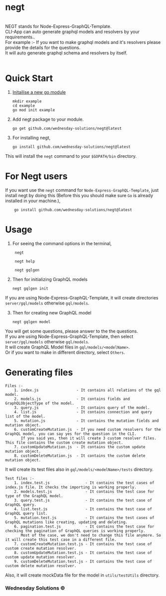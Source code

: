 # negt

<br>
NEGT stands for Node-Express-GraphQL-Template. <br>
CLI-App can auto generate graphql models and resolvers by your requirements.. <br>
For example :- If you want to make graphql models and it's resolvers please provide the details for the questions.<br>
It will auto generate graphql schema and resolvers by itself.<br><br>

# Quick Start

1.  <a href="https://golang.org/doc/tutorial/create-module">Initailise a new go module</a>

        mkdir example
        cd example
        go mod init example

2.  Add negt package to your module.

        go get github.com/wednesday-solutions/negt@latest

3.  For installing negt,

        go install github.com/wednesday-solutions/negt@latest

This will install the `negt` command to your `$GOPATH/bin` directory.

# For Negt users

If you want use the `negt` command for `Node-Express-GraphQL-Template`, just install negt by doing this (Before this you should make sure `Go` is already installed in your machine.),

        go install github.com/wednesday-solutions/negt@latest

# Usage
    
1. For seeing the command options in the terminal,
  
        negt

        negt help

        negt gqlgen

2.  Then for initializing GraphQL models

        negt gqlgen init

If you are using Node-Express-GraphQL-Template, it will create directories `server/gql/models` otherwise `gql/models`.

3.  Then for creating new GraphQL model

        negt gqlgen model

You will get some questions, please answer to the the questions.<br>
If you are using Node-Express-GraphQL-Template, then select `server/gql/models` otherwise `gql/models`.<br>
It will create GraphQL Model files in `gql/models/<modelName>`.<br>
Or if you want to make in different directory, select `Others`.

# Generating files

    Files :-
        1. index.js                 - It contains all relations of the gql model.
        2. models.js                - It contains fields and GraphQLObjectType of the model.
        3. query.js                 - It contains query of the model.
        4. list.js                  - It contains connection and query list of the model.
        5. mutation.js              - It contains the mutation fields and mutation object.
        6. customCreateMutation.js  - If you need custom resolvers for the GraphQL model, you can say yes for the question in the CLI.
           If you said yes, then it will create 3 custom resolver files. This file contains the custom create mutation object.
        7. customUpdateMutation.js  - It contains the custom update mutation object.
        8. customDeleteMutation.js  - It contains the custom delete mutation object.

It will create its test files also in `gql/models/<modelName>/tests` directory.

    Test files :-
        1. index.test.js                - It contains the test cases of index.js file. It checks the importing is working properly.
        2. models.test.js               - It contains the test case for type of the GraphQL model.
        3. query.test.js                - It contains the test case of GraphQL query.
        4. list.test.js                 - It contains the test case of GraphQL query list.
        5. mutation.test.js             - It contains the test cases of GraphQL mutations like creating, updating and deleting.
        6. pagination.test.js           - It contains the test case for checking the pagination of GraphQL queries is working properly.
           Most of the case, we don't need to change this file anymore. So it will create this test case in a different file.
        7. customCreateMutation.test.js - It contains the test case of custom create mutation resolver.
        8. customUpdateMutation.test.js - It contains the test case of custom update mutation resolver.
        9. customDeleteMutation.test.js - It contains the test case of custom delete mutation resolver.

Also, it will create mockData file for the model in `utils/testUtils` directory.

<h3>Wednesday Solutions &copy;</h3>
